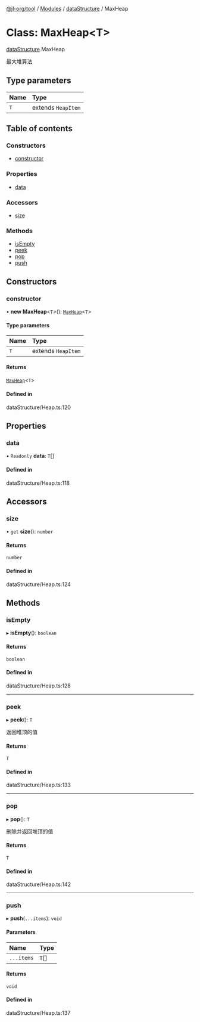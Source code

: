 [@jl-org/tool](../README.md) / [Modules](../modules.md) / [dataStructure](../modules/dataStructure.md) / MaxHeap

# Class: MaxHeap\<T\>

[dataStructure](../modules/dataStructure.md).MaxHeap

最大堆算法

## Type parameters

| Name | Type |
| :------ | :------ |
| `T` | extends `HeapItem` |

## Table of contents

### Constructors

- [constructor](dataStructure.MaxHeap.md#constructor)

### Properties

- [data](dataStructure.MaxHeap.md#data)

### Accessors

- [size](dataStructure.MaxHeap.md#size)

### Methods

- [isEmpty](dataStructure.MaxHeap.md#isempty)
- [peek](dataStructure.MaxHeap.md#peek)
- [pop](dataStructure.MaxHeap.md#pop)
- [push](dataStructure.MaxHeap.md#push)

## Constructors

### constructor

• **new MaxHeap**\<`T`\>(): [`MaxHeap`](dataStructure.MaxHeap.md)\<`T`\>

#### Type parameters

| Name | Type |
| :------ | :------ |
| `T` | extends `HeapItem` |

#### Returns

[`MaxHeap`](dataStructure.MaxHeap.md)\<`T`\>

#### Defined in

dataStructure/Heap.ts:120

## Properties

### data

• `Readonly` **data**: `T`[]

#### Defined in

dataStructure/Heap.ts:118

## Accessors

### size

• `get` **size**(): `number`

#### Returns

`number`

#### Defined in

dataStructure/Heap.ts:124

## Methods

### isEmpty

▸ **isEmpty**(): `boolean`

#### Returns

`boolean`

#### Defined in

dataStructure/Heap.ts:128

___

### peek

▸ **peek**(): `T`

返回堆顶的值

#### Returns

`T`

#### Defined in

dataStructure/Heap.ts:133

___

### pop

▸ **pop**(): `T`

删除并返回堆顶的值

#### Returns

`T`

#### Defined in

dataStructure/Heap.ts:142

___

### push

▸ **push**(`...items`): `void`

#### Parameters

| Name | Type |
| :------ | :------ |
| `...items` | `T`[] |

#### Returns

`void`

#### Defined in

dataStructure/Heap.ts:137
